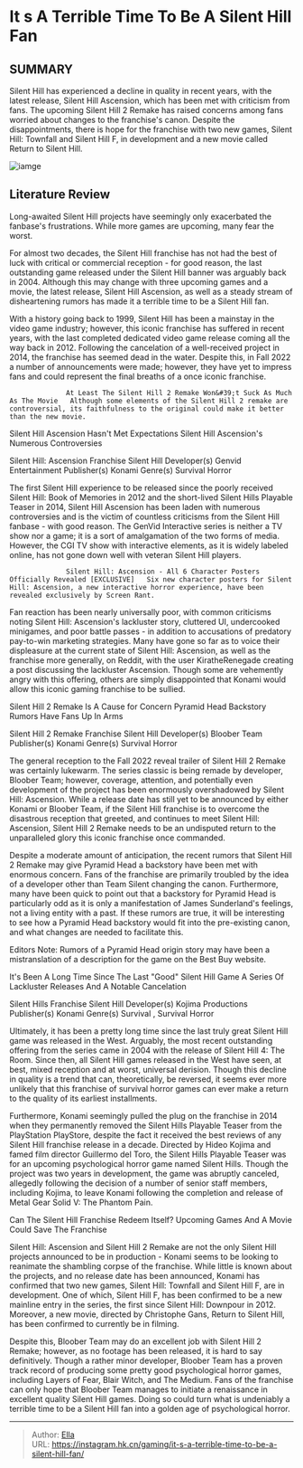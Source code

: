 # It s A Terrible Time To Be A Silent Hill Fan


## SUMMARY 



  Silent Hill has experienced a decline in quality in recent years, with the latest release, Silent Hill Ascension, which has been met with criticism from fans.   The upcoming Silent Hill 2 Remake has raised concerns among fans worried about changes to the franchise&#39;s canon.   Despite the disappointments, there is hope for the franchise with two new games, Silent Hill: Townfall and Silent Hill F, in development and a new movie called Return to Silent Hill.  

![iamge](https://static1.srcdn.com/wordpress/wp-content/uploads/2023/11/it-s-a-terrible-time-to-be-a-silent-hill-fan.jpg)

## Literature Review

Long-awaited Silent Hill projects have seemingly only exacerbated the fanbase&#39;s frustrations. While more games are upcoming, many fear the worst. 




For almost two decades, the Silent Hill franchise has not had the best of luck with critical or commercial reception - for good reason, the last outstanding game released under the Silent Hill banner was arguably back in 2004. Although this may change with three upcoming games and a movie, the latest release, Silent Hill Ascension, as well as a steady stream of disheartening rumors has made it a terrible time to be a Silent Hill fan.




With a history going back to 1999, Silent Hill has been a mainstay in the video game industry; however, this iconic franchise has suffered in recent years, with the last completed dedicated video game release coming all the way back in 2012. Following the cancelation of a well-received project in 2014, the franchise has seemed dead in the water. Despite this, in Fall 2022 a number of announcements were made; however, they have yet to impress fans and could represent the final breaths of a once iconic franchise.

                  At Least The Silent Hill 2 Remake Won&#39;t Suck As Much As The Movie   Although some elements of the Silent Hill 2 remake are controversial, its faithfulness to the original could make it better than the new movie.   


 Silent Hill Ascension Hasn&#39;t Met Expectations 
Silent Hill Ascension&#39;s Numerous Controversies
         

   Silent Hill: Ascension      Franchise    Silent Hill     Developer(s)    Genvid Entertainment     Publisher(s)    Konami     Genre(s)    Survival Horror      




The first Silent Hill experience to be released since the poorly received Silent Hill: Book of Memories in 2012 and the short-lived Silent Hills Playable Teaser in 2014, Silent Hill Ascension has been laden with numerous controversies and is the victim of countless criticisms from the Silent Hill fanbase - with good reason. The GenVid Interactive series is neither a TV show nor a game; it is a sort of amalgamation of the two forms of media. However, the CGI TV show with interactive elements, as it is widely labeled online, has not gone down well with veteran Silent Hill players.

                  Silent Hill: Ascension - All 6 Character Posters Officially Revealed [EXCLUSIVE]   Six new character posters for Silent Hill: Ascension, a new interactive horror experience, have been revealed exclusively by Screen Rant.   

Fan reaction has been nearly universally poor, with common criticisms noting Silent Hill: Ascension&#39;s lackluster story, cluttered UI, undercooked minigames, and poor battle passes - in addition to accusations of predatory pay-to-win marketing strategies. Many have gone so far as to voice their displeasure at the current state of Silent Hill: Ascension, as well as the franchise more generally, on Reddit, with the user KiratheRenegade creating a post discussing the lackluster Ascension. Though some are vehemently angry with this offering, others are simply disappointed that Konami would allow this iconic gaming franchise to be sullied.





 



 Silent Hill 2 Remake Is A Cause for Concern 
Pyramid Head Backstory Rumors Have Fans Up In Arms
          

   Silent Hill 2 Remake      Franchise    Silent Hill     Developer(s)    Bloober Team     Publisher(s)    Konami     Genre(s)    Survival Horror      

The general reception to the Fall 2022 reveal trailer of Silent Hill 2 Remake was certainly lukewarm. The series classic is being remade by developer, Bloober Team; however, coverage, attention, and potentially even development of the project has been enormously overshadowed by Silent Hill: Ascension. While a release date has still yet to be announced by either Konami or Bloober Team, if the Silent Hill franchise is to overcome the disastrous reception that greeted, and continues to meet Silent Hill: Ascension, Silent Hill 2 Remake needs to be an undisputed return to the unparalleled glory this iconic franchise once commanded.




Despite a moderate amount of anticipation, the recent rumors that Silent Hill 2 Remake may give Pyramid Head a backstory have been met with enormous concern. Fans of the franchise are primarily troubled by the idea of a developer other than Team Silent changing the canon. Furthermore, many have been quick to point out that a backstory for Pyramid Head is particularly odd as it is only a manifestation of James Sunderland&#39;s feelings, not a living entity with a past. If these rumors are true, it will be interesting to see how a Pyramid Head backstory would fit into the pre-existing canon, and what changes are needed to facilitate this.



Editors Note: Rumors of a Pyramid Head origin story may have been a mistranslation of a description for the game on the Best Buy website. 






 It&#39;s Been A Long Time Since The Last &#34;Good&#34; Silent Hill Game 
A Series Of Lackluster Releases And A Notable Cancelation
          




   Silent Hills      Franchise    Silent Hill     Developer(s)    Kojima Productions     Publisher(s)    Konami     Genre(s)    Survival , Survival Horror      

Ultimately, it has been a pretty long time since the last truly great Silent Hill game was released in the West. Arguably, the most recent outstanding offering from the series came in 2004 with the release of Silent Hill 4: The Room. Since then, all Silent Hill games released in the West have seen, at best, mixed reception and at worst, universal derision. Though this decline in quality is a trend that can, theoretically, be reversed, it seems ever more unlikely that this franchise of survival horror games can ever make a return to the quality of its earliest installments.

Furthermore, Konami seemingly pulled the plug on the franchise in 2014 when they permanently removed the Silent Hills Playable Teaser from the PlayStation PlayStore, despite the fact it received the best reviews of any Silent Hill franchise release in a decade. Directed by Hideo Kojima and famed film director Guillermo del Toro, the Silent Hills Playable Teaser was for an upcoming psychological horror game named Silent Hills. Though the project was two years in development, the game was abruptly canceled, allegedly following the decision of a number of senior staff members, including Kojima, to leave Konami following the completion and release of Metal Gear Solid V: The Phantom Pain.






 Can The Silent Hill Franchise Redeem Itself? 
Upcoming Games And A Movie Could Save The Franchise
          

Silent Hill: Ascension and Silent Hill 2 Remake are not the only Silent Hill projects announced to be in production - Konami seems to be looking to reanimate the shambling corpse of the franchise. While little is known about the projects, and no release date has been announced, Konami has confirmed that two new games, Silent Hill: Townfall and Silent Hill F, are in development. One of which, Silent Hill F, has been confirmed to be a new mainline entry in the series, the first since Silent Hill: Downpour in 2012. Moreover, a new movie, directed by Christophe Gans, Return to Silent Hill, has been confirmed to currently be in filming.

Despite this, Bloober Team may do an excellent job with Silent Hill 2 Remake; however, as no footage has been released, it is hard to say definitively. Though a rather minor developer, Bloober Team has a proven track record of producing some pretty good psychological horror games, including Layers of Fear, Blair Witch, and The Medium. Fans of the franchise can only hope that Bloober Team manages to initiate a renaissance in excellent quality Silent Hill games. Doing so could turn what is undeniably a terrible time to be a Silent Hill fan into a golden age of psychological horror.






---

> Author: [Ella](https://instagram.hk.cn/)  
> URL: https://instagram.hk.cn/gaming/it-s-a-terrible-time-to-be-a-silent-hill-fan/  

